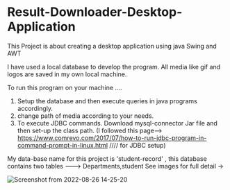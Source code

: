 # Result-Downloader-Desktop-Application

This Project is about creating a desktop application using java Swing and AWT 

I have used a local database to develop the  program.
All media like gif and logos are saved in my own local machine.

To run this program on your machine ....
1. Setup the database and then execute queries in java programs accordingly.
2. change path of media according to your needs. 
3. To execute JDBC commands. Download mysql-connector Jar file and then set-up the class path.
    (I followed this page--> https://www.comrevo.com/2017/07/how-to-run-jdbc-program-in-command-prompt-in-linux.html  //// for JDBC setup)


My data-base name for this project is 'student-record' , this database contains two tables ---> Departments,student
See images for full detail ->


![Screenshot from 2022-08-26 14-25-20](https://user-images.githubusercontent.com/79046384/186867044-d0a8da92-fc6e-4627-8900-4957a2dafd23.png)
